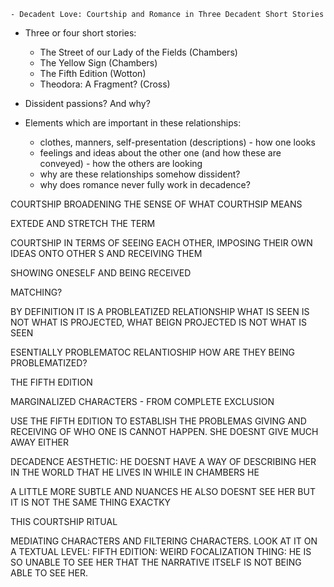 	- Decadent Love: Courtship and Romance in Three Decadent Short Stories
- Three or four short stories:
	- The Street of our Lady of the Fields (Chambers)
	- The Yellow Sign (Chambers)
	- The Fifth Edition (Wotton)
	- Theodora: A Fragment? (Cross)

- Dissident passions? And why?

- Elements which are important in these relationships:
	- clothes, manners, self-presentation (descriptions) - how one looks
	- feelings and ideas about the other one (and how these are conveyed) - how the others are looking
	- why are these relationships somehow dissident?
	- why does romance never fully work in decadence?

COURTSHIP BROADENING THE SENSE OF WHAT COURTHSIP MEANS

EXTEDE AND STRETCH THE TERM 

COURTSHIP IN TERMS OF SEEING EACH OTHER, IMPOSING THEIR OWN IDEAS ONTO OTHER S AND RECEIVING THEM


SHOWING ONESELF AND BEING RECEIVED


MATCHING? 

BY DEFINITION IT IS A PROBLEATIZED RELATIONSHIP
WHAT IS SEEN IS NOT WHAT IS PROJECTED, WHAT BEIGN PROJECTED IS NOT WHAT IS SEEN

ESENTIALLY PROBLEMATOC RELANTIOSHIP
HOW ARE THEY BEING PROBLEMATIZED?

THE FIFTH EDITION 

MARGINALIZED CHARACTERS - FROM COMPLETE EXCLUSION

USE THE FIFTH EDITION TO ESTABLISH THE PROBLEMAS
GIVING AND RECEIVING OF WHO ONE IS CANNOT HAPPEN. SHE DOESNT GIVE MUCH AWAY EITHER

DECADENCE AESTHETIC: HE DOESNT HAVE A WAY OF DESCRIBING HER IN THE WORLD THAT HE LIVES IN 
WHILE IN CHAMBERS HE 

A LITTLE MORE SUBTLE AND NUANCES
HE ALSO DOESNT SEE HER BUT IT IS NOT THE SAME THING EXACTKY

THIS COURTSHIP RITUAL 

MEDIATING CHARACTERS AND FILTERING CHARACTERS.
LOOK AT IT ON A TEXTUAL LEVEL:
FIFTH EDITION: WEIRD FOCALIZATION THING: HE IS SO UNABLE TO SEE HER THAT THE NARRATIVE ITSELF IS NOT BEING ABLE TO SEE HER. 

